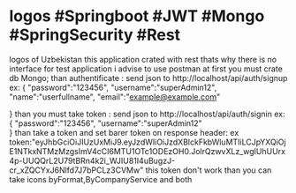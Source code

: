 # logos #Springboot #JWT #Mongo #SpringSecurity #Rest
logos of Uzbekistan
this application crated with rest thats why there is no interface for test application i advise to use postman
at first you must crate db Mongo;
than authentificate :
send json to http://localhost/api/auth/signup
ex:
{
	"password":"123456",
	"username":"superAdmin12",
	"name":"userfullname",
	"email":"example@example.com"
	
}
than you must take token :
send json to http://localhost/api/auth/signin
ex:
{
	"password":"123456",
	"username":"superAdmin12"	
}
than take a token and set barer token on response header:
ex token:"eyJhbGciOiJIUzUxMiJ9.eyJzdWIiOiJzdXBlckFkbWluMTIiLCJpYXQiOjE1NTkxNTMzMzgsImV4cCI6MTU1OTc1ODEzOH0.JolrQzwvXLz_wgIUhUUrx4p-UUQQrL2U79tBRn4k2i_WJIU81I4uBugzJ-cr_xZQCYxJ6Nlfd7J7bPCLz3CVMw"
this token don't work
than you can take icons byFormat,ByCompanyService and both
